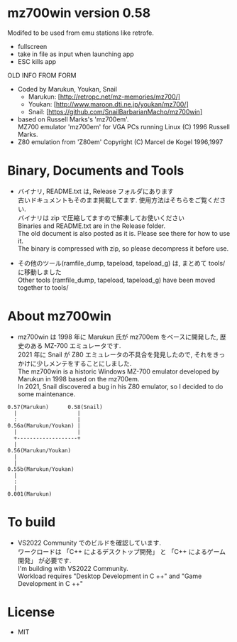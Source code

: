 # mz700win version 0.58
Modifed to be used from emu stations like retrofe.
 * fullscreen
 * take in file as input when launching app
 * ESC kills app

OLD INFO FROM FORM
- Coded by Marukun, Youkan, Snail
  - Marukun: [http://retropc.net/mz-memories/mz700/]
  - Youkan: [http://www.maroon.dti.ne.jp/youkan/mz700/]
  - Snail: [https://github.com/SnailBarbarianMacho/mz700win]
- based on Russell Marks's 'mz700em'.<br>
  MZ700 emulator 'mz700em' for VGA PCs running Linux (C) 1996 Russell Marks.
- Z80 emulation from 'Z80em' Copyright (C) Marcel de Kogel 1996,1997

# Binary, Documents and Tools

- バイナリ, README.txt は, Release フォルダにあります<br>
  古いドキュメントもそのまま掲載してます. 使用方法はそちらをご覧ください.<br>
  バイナリは zip で圧縮してますので解凍してお使いください<br>
  Binaries and README.txt are in the Release folder.<br>
  The old document is also posted as it is. Please see there for how to use it.<br>
  The binary is compressed with zip, so please decompress it before use.

- その他のツール(ramfile_dump, tapeload, tapeload_g) は, まとめて tools/ に移動しました<br>
  Other tools (ramfile_dump, tapeload, tapeload_g) have been moved together to tools/

# About mz700win

- mz700win は 1998 年に Marukun 氏が mz700em をベースに開発した, 歴史のある MZ-700 エミュレータです.<br>
  2021 年に Snail が Z80 エミュレータの不具合を発見したので, それをきっかけに少しメンテをすることにしました.<br>
  The mz700win is a historic Windows MZ-700 emulator developed by Marukun in 1998 based on the mz700em. <br>
  In 2021, Snail discovered a bug in his Z80 emulator, so I decided to do some maintenance.


```
0.57(Marukun)      0.58(Snail)
  |                   |
  :                   |
0.56a(Marukun/Youkan) |
  |                   |
  +-------------------+
  |
0.56(Marukun/Youkan)
  |
  |
0.55b(Marukun/Youkan)
  |
  :
  |
0.001(Marukun)
```

# To build

- VS2022 Community でのビルドを確認しています.<br>
  ワークロードは 「C++ によるデスクトップ開発」 と 「C++ によるゲーム開発」 が必要です.<br>
  I'm building with VS2022 Community. <br>
   Workload requires "Desktop Development in C ++" and "Game Development in C ++"

# License

- MIT
